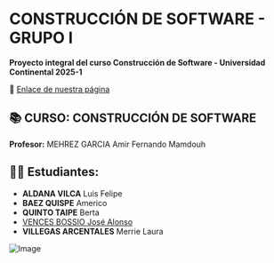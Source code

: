 # CONSTRUCCIÓN DE SOFTWARE - GRUPO I  
**Proyecto integral del curso Construcción de Software - Universidad Continental 2025-1**  
 
🔗 [Enlace de nuestra página](https://mvillegasuc.github.io/Proyecto_CS/)  

## 📚 CURSO: CONSTRUCCIÓN DE SOFTWARE  
**Profesor:** MEHREZ GARCIA Amir Fernando Mamdouh  

## 👨‍🎓 Estudiantes:  
- **ALDANA VILCA** Luis Felipe  
- **BAEZ QUISPE** Americo  
- **QUINTO TAIPE** Berta  
- [VENCES BOSSIO José Alonso](https://mvillegasuc.github.io/Proyecto_CS/VENCES/)  
- **VILLEGAS ARCENTALES** Merrie Laura  

![Image](https://github.com/user-attachments/assets/761b31f3-53d2-4a96-9f10-4bec5965fca4)
